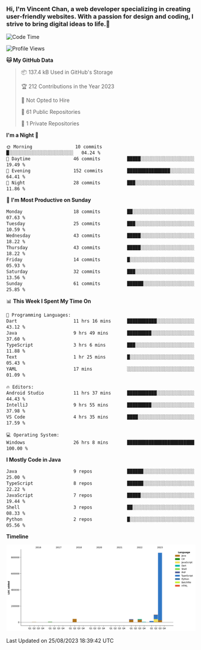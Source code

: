 ### Hi, I'm Vincent Chan, a web developer specializing in creating user-friendly websites. With a passion for design and coding, I strive to bring digital ideas to life.👋

<!--
**hkvincent/hkvincent** is a ✨ _special_ ✨ repository because its `README.md` (this file) appears on your GitHub profile.

Here are some ideas to get you started:

- 🔭 I’m currently working on ...
- 🌱 I’m currently learning ...
- 👯 I’m looking to collaborate on ...
- 🤔 I’m looking for help with ...
- 💬 Ask me about ...
- 📫 How to reach me: ...
- 😄 Pronouns: ...
- ⚡ Fun fact: ...
-->
<!--START_SECTION:waka-->
![Code Time](http://img.shields.io/badge/Code%20Time-322%20hrs%2033%20mins-blue)

![Profile Views](http://img.shields.io/badge/Profile%20Views-0-blue)

**🐱 My GitHub Data** 

> 📦 137.4 kB Used in GitHub's Storage 
 > 
> 🏆 212 Contributions in the Year 2023
 > 
> 🚫 Not Opted to Hire
 > 
> 📜 61 Public Repositories 
 > 
> 🔑 1 Private Repositories 
 > 
**I'm a Night 🦉** 

```text
🌞 Morning                10 commits          █░░░░░░░░░░░░░░░░░░░░░░░░   04.24 % 
🌆 Daytime                46 commits          █████░░░░░░░░░░░░░░░░░░░░   19.49 % 
🌃 Evening                152 commits         ████████████████░░░░░░░░░   64.41 % 
🌙 Night                  28 commits          ███░░░░░░░░░░░░░░░░░░░░░░   11.86 % 
```
📅 **I'm Most Productive on Sunday** 

```text
Monday                   18 commits          ██░░░░░░░░░░░░░░░░░░░░░░░   07.63 % 
Tuesday                  25 commits          ███░░░░░░░░░░░░░░░░░░░░░░   10.59 % 
Wednesday                43 commits          █████░░░░░░░░░░░░░░░░░░░░   18.22 % 
Thursday                 43 commits          █████░░░░░░░░░░░░░░░░░░░░   18.22 % 
Friday                   14 commits          █░░░░░░░░░░░░░░░░░░░░░░░░   05.93 % 
Saturday                 32 commits          ███░░░░░░░░░░░░░░░░░░░░░░   13.56 % 
Sunday                   61 commits          ██████░░░░░░░░░░░░░░░░░░░   25.85 % 
```


📊 **This Week I Spent My Time On** 

```text
💬 Programming Languages: 
Dart                     11 hrs 16 mins      ███████████░░░░░░░░░░░░░░   43.12 % 
Java                     9 hrs 49 mins       █████████░░░░░░░░░░░░░░░░   37.60 % 
TypeScript               3 hrs 6 mins        ███░░░░░░░░░░░░░░░░░░░░░░   11.88 % 
Text                     1 hr 25 mins        █░░░░░░░░░░░░░░░░░░░░░░░░   05.43 % 
YAML                     17 mins             ░░░░░░░░░░░░░░░░░░░░░░░░░   01.09 % 

🔥 Editors: 
Android Studio           11 hrs 37 mins      ███████████░░░░░░░░░░░░░░   44.43 % 
IntelliJ                 9 hrs 55 mins       █████████░░░░░░░░░░░░░░░░   37.98 % 
VS Code                  4 hrs 35 mins       ████░░░░░░░░░░░░░░░░░░░░░   17.59 % 

💻 Operating System: 
Windows                  26 hrs 8 mins       █████████████████████████   100.00 % 
```

**I Mostly Code in Java** 

```text
Java                     9 repos             ██████░░░░░░░░░░░░░░░░░░░   25.00 % 
TypeScript               8 repos             ██████░░░░░░░░░░░░░░░░░░░   22.22 % 
JavaScript               7 repos             █████░░░░░░░░░░░░░░░░░░░░   19.44 % 
Shell                    3 repos             ██░░░░░░░░░░░░░░░░░░░░░░░   08.33 % 
Python                   2 repos             █░░░░░░░░░░░░░░░░░░░░░░░░   05.56 % 
```



**Timeline**

![Lines of Code chart](https://raw.githubusercontent.com/hkvincent/hkvincent/main/assets/bar_graph.png)


 Last Updated on 25/08/2023 18:39:42 UTC
<!--END_SECTION:waka-->
